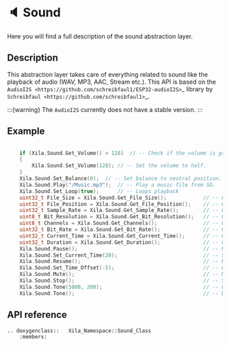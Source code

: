 # 🔈 Sound

Here you will find a full description of the sound abstraction layer.

## Description

This abstraction layer takes care of everything related to sound like the playback of audio (WAV, MP3, AAC, Stream etc.).
This API is based on the `AudioI2S <https://github.com/schreibfaul1/ESP32-audioI2S>`_ library by `Schreibfaul <https://github.com/schreibfaul1>`_.

:::{warning}
    The ``AudioI2S`` currently does not have a stable version.
:::

## Example

```cpp

    if (Xila.Sound.Get_Volume() > 128)  // -- Check if the volume is greater than half.
    {
        Xila.Sound.Set_Volume(128); // -- Set the volume to half.
    }
    Xila.Sound.Set_Balance(0);  // -- Set balance to neutral position.
    Xila.Sound.Play("/Music.mp3");  // -- Play a music file from SD.
    Xila.Sound.Set_Loop(true);      // -- Loops playback
    uint32_t File_Size = Xila.Sound.Get_File_Size();            // -- Get current playing file size.
    uint32_t File_Position = Xila.Sound.Get_File_Position();    // -- Get current playing file position.
    uint32_t Sample_Rate = Xila.Sound.Get_Sample_Rate();        // -- Get current playing file sample rate.
    uint8_t Bit_Resolution = Xila.Sound.Get_Bit_Resolution();   // -- Get current playing file bit resolution.
    uint8_t Channels = Xila.Sound.Get_Channels();               // -- Get number of channels in the current playing file.
    uint32_t Bit_Rate = Xila.Sound.Get_Bit_Rate();              // -- Get current playing file bit rate.
    uint32_t Current_Time = Xila.Sound.Get_Current_Time();      // -- Get current playback time.
    uint32_t Duration = Xila.Sound.Get_Duration();              // -- Get current playing file duration.
    Xila.Sound.Pause();                                         // -- Pause the playback.
    Xila.Sound.Set_Current_Time(20);                            // -- Set current playback time to 20 second.
    Xila.Sound.Resume();                                        // -- Resume the playback.
    Xila.Sound.Set_Time_Offset(-5);                             // -- Comes back 5 seconds back.
    Xila.Sound.Mute();                                          // -- Mute the playback.
    Xila.Sound.Stop();                                          // -- Stop the playback
    Xila.Sound.Tone(5000, 200);                                 // -- Generate a 5 kHz tone during 200 ms.
    Xila.Sound.Tone();                                          // -- Disable tone.
```

## API reference

```{eval-rst}
.. doxygenclass::   Xila_Namespace::Sound_Class
    :members:
```
